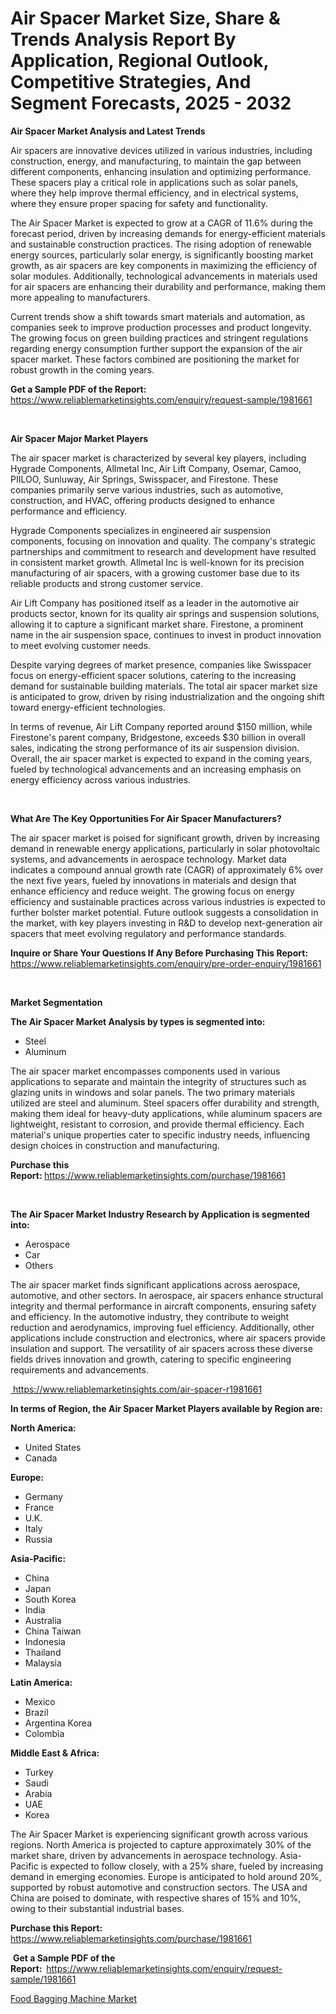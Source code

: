 <p><h1>Air Spacer Market Size, Share & Trends Analysis Report By Application, Regional Outlook, Competitive Strategies, And Segment Forecasts, 2025 - 2032</h1></p><p><strong>Air Spacer Market Analysis and Latest Trends</strong></p>
<p><p>Air spacers are innovative devices utilized in various industries, including construction, energy, and manufacturing, to maintain the gap between different components, enhancing insulation and optimizing performance. These spacers play a critical role in applications such as solar panels, where they help improve thermal efficiency, and in electrical systems, where they ensure proper spacing for safety and functionality.</p><p>The Air Spacer Market is expected to grow at a CAGR of 11.6% during the forecast period, driven by increasing demands for energy-efficient materials and sustainable construction practices. The rising adoption of renewable energy sources, particularly solar energy, is significantly boosting market growth, as air spacers are key components in maximizing the efficiency of solar modules. Additionally, technological advancements in materials used for air spacers are enhancing their durability and performance, making them more appealing to manufacturers.</p><p>Current trends show a shift towards smart materials and automation, as companies seek to improve production processes and product longevity. The growing focus on green building practices and stringent regulations regarding energy consumption further support the expansion of the air spacer market. These factors combined are positioning the market for robust growth in the coming years.</p></p>
<p><strong>Get a Sample PDF of the Report:&nbsp;</strong> <a href="https://www.reliablemarketinsights.com/enquiry/request-sample/1981661?utm_campaign=2453&utm_medium=2&utm_source=Github&utm_content=ia&utm_term=20022025&utm_id=air-spacer">https://www.reliablemarketinsights.com/enquiry/request-sample/1981661</a></p>
<p>&nbsp;</p>
<p><strong>Air Spacer Major Market Players</strong></p>
<p><p>The air spacer market is characterized by several key players, including Hygrade Components, Allmetal Inc, Air Lift Company, Osemar, Camoo, PIILOO, Sunluway, Air Springs, Swisspacer, and Firestone. These companies primarily serve various industries, such as automotive, construction, and HVAC, offering products designed to enhance performance and efficiency.</p><p>Hygrade Components specializes in engineered air suspension components, focusing on innovation and quality. The company's strategic partnerships and commitment to research and development have resulted in consistent market growth. Allmetal Inc is well-known for its precision manufacturing of air spacers, with a growing customer base due to its reliable products and strong customer service. </p><p>Air Lift Company has positioned itself as a leader in the automotive air products sector, known for its quality air springs and suspension solutions, allowing it to capture a significant market share. Firestone, a prominent name in the air suspension space, continues to invest in product innovation to meet evolving customer needs.</p><p>Despite varying degrees of market presence, companies like Swisspacer focus on energy-efficient spacer solutions, catering to the increasing demand for sustainable building materials. The total air spacer market size is anticipated to grow, driven by rising industrialization and the ongoing shift toward energy-efficient technologies.</p><p>In terms of revenue, Air Lift Company reported around $150 million, while Firestone's parent company, Bridgestone, exceeds $30 billion in overall sales, indicating the strong performance of its air suspension division. Overall, the air spacer market is expected to expand in the coming years, fueled by technological advancements and an increasing emphasis on energy efficiency across various industries.</p></p>
<p>&nbsp;</p>
<p><strong>What Are The Key Opportunities For Air Spacer Manufacturers?</strong></p>
<p><p>The air spacer market is poised for significant growth, driven by increasing demand in renewable energy applications, particularly in solar photovoltaic systems, and advancements in aerospace technology. Market data indicates a compound annual growth rate (CAGR) of approximately 6% over the next five years, fueled by innovations in materials and design that enhance efficiency and reduce weight. The growing focus on energy efficiency and sustainable practices across various industries is expected to further bolster market potential. Future outlook suggests a consolidation in the market, with key players investing in R&D to develop next-generation air spacers that meet evolving regulatory and performance standards.</p></p>
<p><strong>Inquire or Share Your Questions If Any Before Purchasing This Report:</strong> <a href="https://www.reliablemarketinsights.com/enquiry/pre-order-enquiry/1981661?utm_campaign=2453&utm_medium=2&utm_source=Github&utm_content=ia&utm_term=20022025&utm_id=air-spacer">https://www.reliablemarketinsights.com/enquiry/pre-order-enquiry/1981661</a></p>
<p>&nbsp;</p>
<p><strong>Market Segmentation</strong></p>
<p><strong>The Air Spacer Market Analysis by types is segmented into:</strong></p>
<p><ul><li>Steel</li><li>Aluminum</li></ul></p>
<p><p>The air spacer market encompasses components used in various applications to separate and maintain the integrity of structures such as glazing units in windows and solar panels. The two primary materials utilized are steel and aluminum. Steel spacers offer durability and strength, making them ideal for heavy-duty applications, while aluminum spacers are lightweight, resistant to corrosion, and provide thermal efficiency. Each material's unique properties cater to specific industry needs, influencing design choices in construction and manufacturing.</p></p>
<p><strong>Purchase this Report:&nbsp;</strong><a href="https://www.reliablemarketinsights.com/purchase/1981661?utm_campaign=2453&utm_medium=2&utm_source=Github&utm_content=ia&utm_term=20022025&utm_id=air-spacer">https://www.reliablemarketinsights.com/purchase/1981661</a></p>
<p>&nbsp;</p>
<p><strong>The Air Spacer Market Industry Research by Application is segmented into:</strong></p>
<p><ul><li>Aerospace</li><li>Car</li><li>Others</li></ul></p>
<p><p>The air spacer market finds significant applications across aerospace, automotive, and other sectors. In aerospace, air spacers enhance structural integrity and thermal performance in aircraft components, ensuring safety and efficiency. In the automotive industry, they contribute to weight reduction and aerodynamics, improving fuel efficiency. Additionally, other applications include construction and electronics, where air spacers provide insulation and support. The versatility of air spacers across these diverse fields drives innovation and growth, catering to specific engineering requirements and advancements.</p></p>
<p><a href="https://www.reliablemarketinsights.com/air-spacer-r1981661?utm_campaign=2453&utm_medium=2&utm_source=Github&utm_content=ia&utm_term=20022025&utm_id=air-spacer">&nbsp;https://www.reliablemarketinsights.com/air-spacer-r1981661</a></p>
<p><strong>In terms of Region, the Air Spacer Market Players available by Region are:</strong></p>
<p>
    <p> <strong> North America: </strong>
        <ul>
            <li>United States</li>
            <li>Canada</li>
        </ul>
        </p> 
    <p> <strong> Europe: </strong>
        <ul>
            <li>Germany</li>
            <li>France</li>
            <li>U.K.</li>
            <li>Italy</li>
            <li>Russia</li>
        </ul>
        </p> 
    <p> <strong> Asia-Pacific: </strong>
        <ul>
            <li>China</li>
            <li>Japan</li>
            <li>South Korea</li>
            <li>India</li>
            <li>Australia</li>
            <li>China Taiwan</li>
            <li>Indonesia</li>
            <li>Thailand</li>
            <li>Malaysia</li>
        </ul>
        </p> 
    <p> <strong> Latin America: </strong>
        <ul>
            <li>Mexico</li>
            <li>Brazil</li>
            <li>Argentina Korea</li>
            <li>Colombia</li>
        </ul>
        </p> 
    <p> <strong> Middle East & Africa: </strong>
        <ul>
            <li>Turkey</li>
            <li>Saudi</li>
            <li>Arabia</li>
            <li>UAE</li>
            <li>Korea</li>
        </ul>
    </p>
    </p>
<p><p>The Air Spacer Market is experiencing significant growth across various regions. North America is projected to capture approximately 30% of the market share, driven by advancements in aerospace technology. Asia-Pacific is expected to follow closely, with a 25% share, fueled by increasing demand in emerging economies. Europe is anticipated to hold around 20%, supported by robust automotive and construction sectors. The USA and China are poised to dominate, with respective shares of 15% and 10%, owing to their substantial industrial bases.</p></p>
<p><strong>Purchase this Report: </strong><a href="https://www.reliablemarketinsights.com/purchase/1981661?utm_campaign=2453&utm_medium=2&utm_source=Github&utm_content=ia&utm_term=20022025&utm_id=air-spacer">https://www.reliablemarketinsights.com/purchase/1981661</a></p>
<p>&nbsp;<strong>Get a Sample PDF of the Report:&nbsp;&nbsp;</strong><a href="https://www.reliablemarketinsights.com/enquiry/request-sample/1981661?utm_campaign=2453&utm_medium=2&utm_source=Github&utm_content=ia&utm_term=20022025&utm_id=air-spacer">https://www.reliablemarketinsights.com/enquiry/request-sample/1981661</a></p>
<p><strong></strong></p>
<p><p><a href="https://github.com/arnoldannice0/Market-Research-Report-List-1/blob/main/food-bagging-machine-market.md?utm_campaign=2453&utm_medium=2&utm_source=Github&utm_content=ia&utm_term=20022025&utm_id=air-spacer">Food Bagging Machine Market</a></p></p>